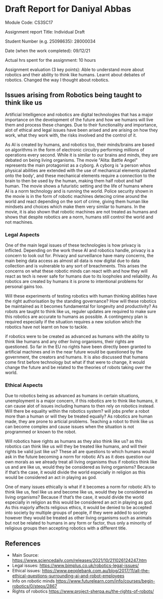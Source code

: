 # Draft Report for Daniyal Abbas

Module Code: CS3SC17


Assignment report Title: Individual Draft


Student Number (e.g. 25098635): 28000034


Date (when the work completed): 09/12/21 


Actual hrs spent for the assignment: 10 hours


Assignment evaluation (3 key points): Able to understand more about robotics and their ability to think like humans. Learnt about debates of robotics. Changed the way I thought about robotics.

## Issues arising from Robotics being taught to think like us

Artificial Intelligence and robotics are digital technologies that has a major importance on the development of the future and how we humans will live them and process these changes. Due to their functionality and importance, alot of ethical and legal issues have been arised and are arising on how they work, what they work with, the risks involved and the control of it.

As AI is created by humans, and robotics too, their minds/brains are based on algorithms in the form of electronic circuitry performing millions of operations every second. While it is similar to our brains and minds, they are debated on being living organisms. The movie "Alita: Battle Angel" represents the main protagonist as a cyborg. A cyborg is 'a person whos physical abilities are extended with the use of mechanical elements planted onto the body', and these mechanical elements require a connection to the brain to then be used by the human, making them half robot and half human. The movie shows a futuristic setting and the life of humans where AI is a norm technology and is running the world. Police security shown in the movie is in the form of robotic machines detecing crime around the world and react depending on the sort of crime, giving them human like mindsets and choices which make them very similar to humans. In the movie, it is also shown that robotic machines are not treated as humans and shows that despite robotics are a norm, humans still control the world and not machines.

### Legal Aspects
One of the main legal issues of these technologies is how privacy is inflicted. Depending on the work these AI and robotics handle, privacy is a concern to look out for. Privacy and surveillance have many concerns, the main being data access as almost all data is now digital due to data collection and is vulnerable to any sort of breachments. This arises the concerns on what these robotic minds can react with and how they will react as tech is never safe for humans due to its loopholes and reliability. As robotics are created by humans it is prone to intentional problems for personal gains too.

Will these experiments of testing robotics with human thinking abilities have the right authorisation by the standing governance?
How will these robotics be maintained as it becomes fundamental for longevity and productivity? As robots are taught to think like us, reguler updates are required to make sure this robotics are accurate to humans as possible. 
A contingency plan is required especially if the situation requires a new solution which the robotics have not learnt on how to tackle. 

if robotics were to be created as advanced as humans with the ability to think like humans and any other living organisms, their rights are questioned. So far in the EU no rights have been directly been granted to artificial machines and in the near future would be questioned by the government, the creators and humans. It is also discussed that humans come first before technology but what if that were to change, it would change the future and be related to the theories of robots taking over the world.

### Ethical Aspects
Due to robotics being as advanced as humans in certain situations, unemployment is a major concern, if this robotics are to think like humans, it can cause alot of issues including humans to then rely on robotics instead.
Will there be equality within the robotics system? will jobs prefer a robot more than a human or will they be treated equally?
As robotics are human made, they are prone to articial problems. Teaching a robot to think like us can become complex and cause issues when the situation is not programmed or known to the robot.

Will robotics have rights as humans as they also think like us? as this robotics can think like us will they be treated like humans, and will their rights be valid just like us? These all are questions to which humans would ask in the future becoming a norm for robotic AI’s as it does question our own morals as we already treat all living organisms thus if robotics think like us and are like us, would they be considered as living organisms? Because if that’s the case, it would divide the world especially in religion as this would be considered an act in playing as god.

One of many issues ethically is what if it becomes a norm for robotic AI’s to think like us, feel like us and become like us, would they be considered as living organisms? Because if that’s the case, it would divide the world especially in religion as this would be considered an act in playing as god. As this majorly affects religious ethics, it would be denied to be accepted into society by multiple groups of people, if they were added to society however they would be treated as other living organisms such as animals but not be related to humans in any form or factor, thus only a minority of religious groups then accepting robotics with a different title.

## References
* Main Source: https://www.sciencedaily.com/releases/2021/10/211026124247.htm
* Legal issues: https://www.bimplus.co.uk/robotics-legal-issues/
* Ethical issues: https://www.peoplebank.com.au/blog/2017/11/all-the-ethical-questions-surrounding-ai-and-robot-employees
* Info on robotic minds https://www.futurelearn.com/info/courses/begin-robotics/0/steps/2867
* Rights of robotics https://www.project-sherpa.eu/the-rights-of-robots/



